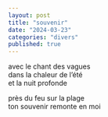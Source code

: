 ```yaml
---
layout: post
title: "souvenir"
date: "2024-03-23"
categories: "divers"
published: true
---
```


avec le chant des vagues  
dans la chaleur de l’été  
et la nuit profonde  

près du feu sur la plage  
ton souvenir remonte en moi
